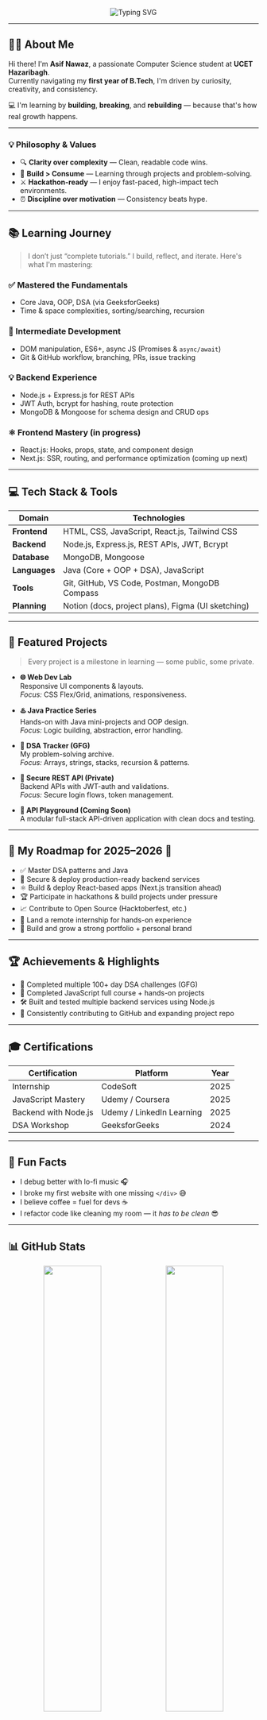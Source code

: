 <!-- 🚀 Animated Intro Banner -->
<p align="center">
  <img
    src="https://readme-typing-svg.herokuapp.com?font=JetBrains+Mono&weight=700&size=40&pause=1000&color=F79B72&center=true&vCenter=true&width=800&lines=Hi,+I’m+Asif+Nawaz+👋;CSE+Student+@+UCET+Hazaribagh;B.Tech+in+CSE,+2nd+Year;Java+%26+DSA+Enthusiast+💻;Full-Stack+%26+App+Dev+Learner+🌐;Cloud+Computing+Explorer+☁️"
    alt="Typing SVG"
  />
</p>

---

## 👨‍💻 About Me

Hi there! I'm **Asif Nawaz**, a passionate Computer Science student at **UCET Hazaribagh**.  
Currently navigating my **first year of B.Tech**, I'm driven by curiosity, creativity, and consistency.  

💻 I'm learning by **building**, **breaking**, and **rebuilding** — because that's how real growth happens.

---

### 💡 Philosophy & Values

- 🔍 **Clarity over complexity** — Clean, readable code wins.
- 🚀 **Build > Consume** — Learning through projects and problem-solving.
- ⚔️ **Hackathon-ready** — I enjoy fast-paced, high-impact tech environments.
- ⏰ **Discipline over motivation** — Consistency beats hype.

---

## 📚 Learning Journey

> I don’t just “complete tutorials.” I build, reflect, and iterate. Here's what I'm mastering:

### ✅ Mastered the Fundamentals
- Core Java, OOP, DSA (via GeeksforGeeks)
- Time & space complexities, sorting/searching, recursion

### 🔧 Intermediate Development
- DOM manipulation, ES6+, async JS (Promises & `async/await`)
- Git & GitHub workflow, branching, PRs, issue tracking

### 💡 Backend Experience
- Node.js + Express.js for REST APIs  
- JWT Auth, bcrypt for hashing, route protection  
- MongoDB & Mongoose for schema design and CRUD ops

### ⚛️ Frontend Mastery (in progress)
- React.js: Hooks, props, state, and component design  
- Next.js: SSR, routing, and performance optimization (coming up next)

---

## 💻 Tech Stack & Tools

| Domain            | Technologies                                           |
|------------------|--------------------------------------------------------|
| **Frontend**      | HTML, CSS, JavaScript, React.js, Tailwind CSS         |
| **Backend**       | Node.js, Express.js, REST APIs, JWT, Bcrypt           |
| **Database**      | MongoDB, Mongoose                                     |
| **Languages**     | Java (Core + OOP + DSA), JavaScript                   |
| **Tools**         | Git, GitHub, VS Code, Postman, MongoDB Compass        |
| **Planning**      | Notion (docs, project plans), Figma (UI sketching)    |

---

## 🔨 Featured Projects

> Every project is a milestone in learning — some public, some private.

- **🌐 Web Dev Lab**  
  Responsive UI components & layouts.  
  *Focus:* CSS Flex/Grid, animations, responsiveness.

- **♨️ Java Practice Series**  
  Hands-on with Java mini-projects and OOP design.  
  *Focus:* Logic building, abstraction, error handling.

- **🧠 DSA Tracker (GFG)**  
  My problem-solving archive.  
  *Focus:* Arrays, strings, stacks, recursion & patterns.

- **🔐 Secure REST API (Private)**  
  Backend APIs with JWT-auth and validations.  
  *Focus:* Secure login flows, token management.

- **🧪 API Playground (Coming Soon)**  
  A modular full-stack API-driven application with clean docs and testing.

---

## 🧭 My Roadmap for 2025–2026 🚦

- ✅ Master DSA patterns and Java  
- 🔐 Secure & deploy production-ready backend services  
- ⚛️ Build & deploy React-based apps (Next.js transition ahead)  
- 🏆 Participate in hackathons & build projects under pressure  
- 📈 Contribute to Open Source (Hacktoberfest, etc.)  
- 💼 Land a remote internship for hands-on experience  
- 🧠 Build and grow a strong portfolio + personal brand

---

## 🏆 Achievements & Highlights

- 🎯 Completed multiple 100+ day DSA challenges (GFG)  
- 📘 Completed JavaScript full course + hands-on projects  
- 🛠️ Built and tested multiple backend services using Node.js  
- 🥇 Consistently contributing to GitHub and expanding project repo

---

## 🎓 Certifications

| Certification | Platform | Year |
|---------------|----------|------|
| Internship | CodeSoft | 2025 |
| JavaScript Mastery | Udemy / Coursera | 2025 |
| Backend with Node.js | Udemy / LinkedIn Learning | 2025 |
| DSA Workshop | GeeksforGeeks | 2024 |

---

## 🎯 Fun Facts

- I debug better with lo-fi music 🎧  
- I broke my first website with one missing `</div>` 😅  
- I believe coffee = fuel for devs ☕  
- I refactor code like cleaning my room — it *has to be clean* 😎  

---

## 📊 GitHub Stats

<p align="center">
  <img src="https://github-readme-stats.vercel.app/api?username=nawaz-01&show_icons=true&theme=gruvbox&hide_border=true" width="48%" />
  <img src="https://github-readme-streak-stats.herokuapp.com?user=nawaz-01&theme=gruvbox&hide_border=true" width="48%" />
</p>
<p align="center">
  <img src="https://github-readme-stats.vercel.app/api/top-langs/?username=nawaz-01&layout=compact&theme=gruvbox&hide_border=true" width="48%" />
</p>
<p align="center">
  <img src="https://github-readme-activity-graph.vercel.app/graph?username=nawaz-01&theme=react-dark" width="100%"/>
</p>

---

## 🤝 Let's Connect

<p align="center">
  <a href="https://github.com/nawaz-01"><img src="https://img.shields.io/badge/GitHub-181717?style=for-the-badge&logo=github&logoColor=white" /></a>
  <a href="https://linkedin.com/in/asif-nawaz-4741b6329"><img src="https://img.shields.io/badge/LinkedIn-0A66C2?style=for-the-badge&logo=linkedin&logoColor=white" /></a>
</p>

---

## 💬 Final Thoughts

Thanks for stopping by!  
If you're passionate about tech, solving problems, and growing together — feel free to **connect, collaborate, or just say hi**. 🚀  
Let’s build the future, one line of code at a time.

---

